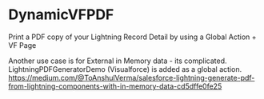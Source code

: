 # DynamicVFPDF
Print a PDF copy of your Lightning Record Detail by using a Global Action + VF Page

Another use case is for External in Memory data - its complicated.   
LightningPDFGeneratorDemo (Visualforce) is added as a global action.
https://medium.com/@ToAnshulVerma/salesforce-lightning-generate-pdf-from-lightning-components-with-in-memory-data-cd5dffe0fe25


